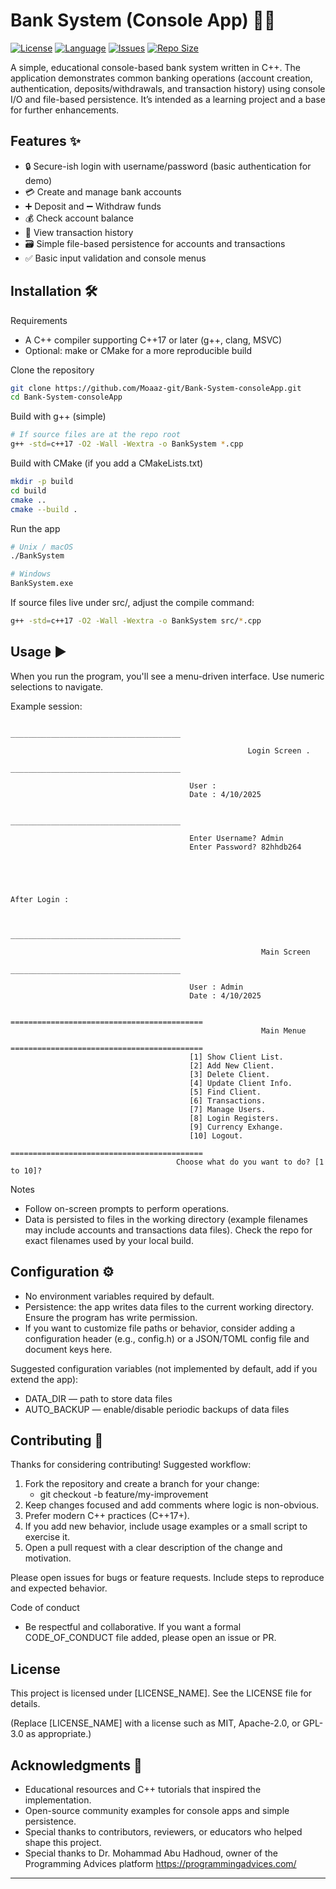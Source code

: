 # Bank System (Console App) 🔵🏦

[![License](https://img.shields.io/badge/license-REPLACE%20ME-blue.svg)](LICENSE)
[![Language](https://img.shields.io/badge/language-C%2B%2B-blue.svg)](https://en.cppreference.com)
[![Issues](https://img.shields.io/github/issues/Moaaz-git/Bank-System-consoleApp?color=blue)](https://github.com/Moaaz-git/Bank-System-consoleApp/issues)
[![Repo Size](https://img.shields.io/github/repo-size/Moaaz-git/Bank-System-consoleApp?color=blue)](https://github.com/Moaaz-git/Bank-System-consoleApp)

A simple, educational console-based bank system written in C++. The application demonstrates common banking operations (account creation, authentication, deposits/withdrawals, and transaction history) using console I/O and file-based persistence. It’s intended as a learning project and a base for further enhancements.

## Features ✨

- 🔒 Secure-ish login with username/password (basic authentication for demo)
- 💳 Create and manage bank accounts
- ➕ Deposit and ➖ Withdraw funds
- 💰 Check account balance
- 📜 View transaction history
- 🗃️ Simple file-based persistence for accounts and transactions
- ✅ Basic input validation and console menus

## Installation 🛠️

Requirements
- A C++ compiler supporting C++17 or later (g++, clang, MSVC)
- Optional: make or CMake for a more reproducible build

Clone the repository
```bash
git clone https://github.com/Moaaz-git/Bank-System-consoleApp.git
cd Bank-System-consoleApp
```

Build with g++ (simple)
```bash
# If source files are at the repo root
g++ -std=c++17 -O2 -Wall -Wextra -o BankSystem *.cpp
```

Build with CMake (if you add a CMakeLists.txt)
```bash
mkdir -p build
cd build
cmake ..
cmake --build .
```

Run the app
```bash
# Unix / macOS
./BankSystem

# Windows
BankSystem.exe
```

If source files live under src/, adjust the compile command:
```bash
g++ -std=c++17 -O2 -Wall -Wextra -o BankSystem src/*.cpp
```

## Usage ▶️

When you run the program, you'll see a menu-driven interface. Use numeric selections to navigate.

Example session:
```text
                                        ______________________________________

                                                     Login Screen .
                                        ______________________________________

                                        User :
                                        Date : 4/10/2025

                                        ______________________________________

                                        Enter Username? Admin
                                        Enter Password? 82hhdb264





After Login :


                                        ______________________________________

                                                        Main Screen
                                        ______________________________________

                                        User : Admin
                                        Date : 4/10/2025

                                     ===========================================
                                                        Main Menue
                                     ===========================================
                                        [1] Show Client List.
                                        [2] Add New Client.
                                        [3] Delete Client.
                                        [4] Update Client Info.
                                        [5] Find Client.
                                        [6] Transactions.
                                        [7] Manage Users.
                                        [8] Login Registers.
                                        [9] Currency Exhange.
                                        [10] Logout.
                                     ===========================================
                                     Choose what do you want to do? [1 to 10]? 

```

Notes
- Follow on-screen prompts to perform operations.
- Data is persisted to files in the working directory (example filenames may include accounts and transactions data files). Check the repo for exact filenames used by your local build.

## Configuration ⚙️

- No environment variables required by default.
- Persistence: the app writes data files to the current working directory. Ensure the program has write permission.
- If you want to customize file paths or behavior, consider adding a configuration header (e.g., config.h) or a JSON/TOML config file and document keys here.

Suggested configuration variables (not implemented by default, add if you extend the app):
- DATA_DIR — path to store data files
- AUTO_BACKUP — enable/disable periodic backups of data files

## Contributing 🤝

Thanks for considering contributing! Suggested workflow:

1. Fork the repository and create a branch for your change:
   - git checkout -b feature/my-improvement
2. Keep changes focused and add comments where logic is non-obvious.
3. Prefer modern C++ practices (C++17+).
4. If you add new behavior, include usage examples or a small script to exercise it.
5. Open a pull request with a clear description of the change and motivation.

Please open issues for bugs or feature requests. Include steps to reproduce and expected behavior.

Code of conduct
- Be respectful and collaborative. If you want a formal CODE_OF_CONDUCT file added, please open an issue or PR.

## License

This project is licensed under [LICENSE_NAME]. See the LICENSE file for details.

(Replace [LICENSE_NAME] with a license such as MIT, Apache-2.0, or GPL-3.0 as appropriate.)

## Acknowledgments 🙏

- Educational resources and C++ tutorials that inspired the implementation.
- Open-source community examples for console apps and simple persistence.
- Special thanks to contributors, reviewers, or educators who helped shape this project.
- Special thanks to Dr. Mohammad Abu Hadhoud, owner of the Programming Advices platform  https://programmingadvices.com/

---


